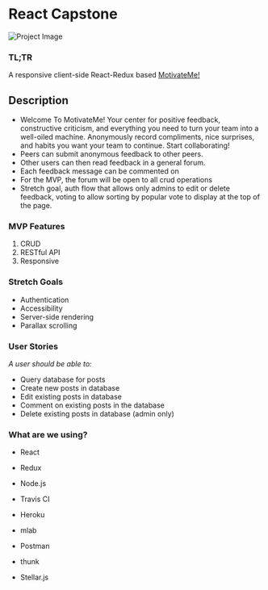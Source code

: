 # React Capstone
![Project Image](https://i.giphy.com/ah7KwjMNJlhtK.gif)

### TL;TR
A responsive client-side React-Redux based [MotivateMe!](https://media3.giphy.com/media/xUA7baCMQfFkvG5BdK/giphy.gif)

## Description
- Welcome To MotivateMe! Your center for positive feedback, constructive criticism, and everything you need to turn your team into a well-oiled machine. Anonymously record compliments, nice surprises, and habits you want your team to continue. Start collaborating!
- Peers can submit anonymous feedback to other peers.
- Other users can then read feedback in a general forum.
- Each feedback message can be commented on
- For the MVP, the forum will be open to all crud operations
- Stretch goal, auth flow that allows only admins to edit or delete feedback, voting to allow sorting by popular vote to display at the top of the page.

### MVP Features
1. CRUD 
2. RESTful API
3. Responsive

### Stretch Goals
- Authentication
- Accessibility
- Server-side rendering
- Parallax scrolling

### User Stories
_A user should be able to:_
- Query database for posts
- Create new posts in database
- Edit existing posts in database
- Comment on existing posts in the database
- Delete existing posts in database (admin only)

### What are we using?
* React
* Redux
* Node.js
* Travis CI
* Heroku
* mlab
* Postman

* thunk
* Stellar.js
